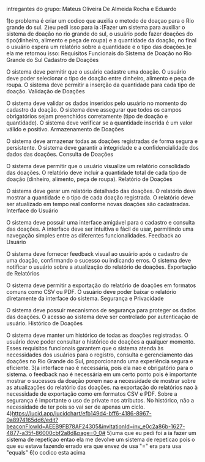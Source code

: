 intregantes do grupo: Mateus Oliveira De Almeida Rocha e Eduardo

1)o problema é criar um codico que auxilia o metodo de doaçao para o Rio grande do sul.
2)eu pedi isso para ia :(Fazer um sistema para auxiliar o sistema de doação no rio grande do sul, o usuário pode fazer doações do tipo(dinheiro, alimento e peça de roupa) e a quantidade da doação, no final o usuário espera um relatório sobre a quantidade e o tipo das doações.)e ela me retornou isso: Requisitos Funcionais do Sistema de Doação no Rio Grande do Sul
Cadastro de Doações

O sistema deve permitir que o usuário cadastre uma doação.
O usuário deve poder selecionar o tipo de doação entre dinheiro, alimento e peça de roupa.
O sistema deve permitir a inserção da quantidade para cada tipo de doação.
Validação de Doações

O sistema deve validar os dados inseridos pelo usuário no momento do cadastro da doação.
O sistema deve assegurar que todos os campos obrigatórios sejam preenchidos corretamente (tipo de doação e quantidade).
O sistema deve verificar se a quantidade inserida é um valor válido e positivo.
Armazenamento de Doações

O sistema deve armazenar todas as doações registradas de forma segura e persistente.
O sistema deve garantir a integridade e a confidencialidade dos dados das doações.
Consulta de Doações

O sistema deve permitir que o usuário visualize um relatório consolidado das doações.
O relatório deve incluir a quantidade total de cada tipo de doação (dinheiro, alimento, peça de roupa).
Relatório de Doações

O sistema deve gerar um relatório detalhado das doações.
O relatório deve mostrar a quantidade e o tipo de cada doação registrada.
O relatório deve ser atualizado em tempo real conforme novas doações são cadastradas.
Interface do Usuário

O sistema deve possuir uma interface amigável para o cadastro e consulta das doações.
A interface deve ser intuitiva e fácil de usar, permitindo uma navegação simples entre as diferentes funcionalidades.
Feedback ao Usuário

O sistema deve fornecer feedback visual ao usuário após o cadastro de uma doação, confirmando o sucesso ou indicando erros.
O sistema deve notificar o usuário sobre a atualização do relatório de doações.
Exportação de Relatórios

O sistema deve permitir a exportação do relatório de doações em formatos comuns como CSV ou PDF.
O usuário deve poder baixar o relatório diretamente da interface do sistema.
Segurança e Privacidade

O sistema deve possuir mecanismos de segurança para proteger os dados das doações.
O acesso ao sistema deve ser controlado por autenticação de usuário.
Histórico de Doações

O sistema deve manter um histórico de todas as doações registradas.
O usuário deve poder consultar o histórico de doações a qualquer momento.
Esses requisitos funcionais garantem que o sistema atenda às necessidades dos usuários para o registro, consulta e gerenciamento das doações no Rio Grande do Sul, proporcionando uma experiência segura e eficiente.
3)a interface nao é necessária, pois ela nao e obrigatório para o sistema. o feedback nao é necessária em um certo ponto pois é importante mostrar o sucessos da doação porem nao a necessidade de mostrar sobre as atualizações do relatório das doações. na exportação do relatórios nao à necessidade  de exportação como em formatos CSV e PDF. Sobre a segurança é importante o uso de private nos atributos. No histórico, não a necessidade de ter pois so vai ser de apenas um ciclo.
4)https://lucid.app/lucidchart/efb149d4-bff6-4186-8967-0a8974165dd6/edit?beaconFlowId=AEEB9FB78AF24305&invitationId=inv_e0c2a86b-1627-4877-a35f-86000cbf2a8d&page=0_0#
5)uma que eu pedi foi a ia fazer um sistema de repetiçao entao ela me devolve um sistema de repeticao pois o que eu estava fazendo errado era que envez de usa "=" era para usa "equals"
6)o codico esta acima
